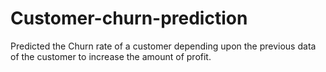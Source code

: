 # Customer-churn-prediction
Predicted the Churn rate of a customer depending upon the previous data of the customer to increase the amount of profit.
